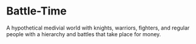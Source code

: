 # Battle-Time
A hypothetical medivial world with knights, warriors, fighters, and regular people with a hierarchy and battles that take place for money.
